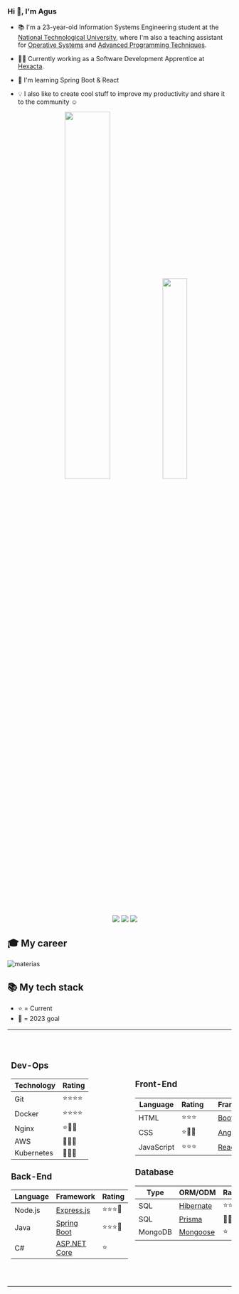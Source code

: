 ### Hi 👋, I'm Agus

- 📚 I'm a 23-year-old Information Systems Engineering student at the [National Technological University](http://www.sistemas.frba.utn.edu.ar/), where I'm also a teaching assistant for [Operative Systems](https://www.utnso.com.ar/) and [Advanced Programming Techniques](https://tadp-utn-frba.github.io/).

- 👨‍💻 Currently working as a Software Development Apprentice at [Hexacta](https://careers.hexacta.com/).

- 🌱 I'm learning Spring Boot & React

- 💡 I also like to create cool stuff to improve my productivity and share it to the community ☺️

  <p align="center">
  <img width="46%" src="https://github-readme-stats.vercel.app/api?username=RaniAgus&show_icons=true&bg_color=0d1117&theme=github_dark&include_all_commits=true&count_private=true"/>
  <img width="34%" src="https://github-readme-stats.vercel.app/api/top-langs/?username=RaniAgus&layout=compact&langs_count=8&theme=github_dark"/>
  </p>

  <p align="center">
  <a href="https://gitstats.me/RaniAgus"><img src="https://img.shields.io/badge/-RaniAgus-black?style=flat&labelColor=black&logo=github&logoColor=white"/></a>
  <a href="https://www.linkedin.com/in/agusranieri/"><img src="https://img.shields.io/badge/-Agustin%20Ranieri%20-0077B5?style=flat&logo=Linkedin&logoColor=white"/></a>
  <a href="mailto:aguseranieri@gmail.com"><img src="https://img.shields.io/badge/-aguseranieri@gmail.com-D14836?style=flat&logo=Gmail&logoColor=white"/></a>
  </p>

## 🎓 My career

![materias](https://user-images.githubusercontent.com/39303639/222747509-a900b625-a0d5-4c12-adc6-9bc54a8f2a88.png)

## 📚 My tech stack

- ⭐ = Current
- 🎯 = 2023 goal


<table>
  <tr>
    <td>
  
### Dev-Ops

| Technology | Rating   |
| ---------- | -------- |
| Git        | ⭐⭐⭐⭐ |
| Docker     | ⭐⭐⭐⭐ |
| Nginx      | ⭐🎯🎯   |
| AWS        | 🎯🎯🎯   |
| Kubernetes | 🎯🎯🎯   |

      
### Back-End

| Language | Framework                                            | Rating   |
| -------- | ---------------------------------------------------- | -------- |
| Node.js  | [Express.js](https://github.com/expressjs/express)   | ⭐⭐⭐🎯 | 
| Java     | [Spring Boot](https://github.com/spring-projects/spring-boot) | ⭐⭐⭐🎯   |
| C#       | [ASP.NET Core](https://github.com/dotnet/aspnetcore) | ⭐       |

   </td>
   <td>
      
### Front-End

| Language           | Rating    | | Framework                                      | Rating   |
| ------------------ | --------- |-| ---------------------------------------------- | -------- |
| HTML               | ⭐⭐⭐   | | [Bootstrap](https://github.com/twbs/bootstrap) | ⭐⭐⭐   |
| CSS                | ⭐🎯🎯   | | [Angular](https://github.com/angular/angular)  | ⭐⭐⭐   |
| JavaScript         | ⭐⭐⭐   | | [React.js](https://github.com/facebook/react)  | ⭐🎯🎯🎯 |

     
### Database

| Type    | ORM/ODM                                                 | Rating   |
| ------- | ------------------------------------------------------- | -------- |
| SQL     | [Hibernate](https://github.com/hibernate/hibernate-orm) | ⭐⭐⭐⭐   |
| SQL     | [Prisma](https://github.com/prisma/prisma)              | 🎯🎯🎯   | 
| MongoDB | [Mongoose](https://github.com/Automattic/mongoose)      | ⭐       | 

   </td>
   <td>

### Other Tools
     
| Language      | Rating   |
| ------------- | -------- |
| C             | ⭐⭐⭐⭐ |
| TypeScript    | ⭐⭐⭐⭐ |
| Scala         | ⭐⭐⭐   |
| Bash Scripts  | ⭐⭐⭐   |
| Ruby          | ⭐⭐     |
| Python        | ⭐       | 
| PHP           | ⭐       | 
     
| Tool          | Rating   |
| ------------- | -------- |
| GNU Make      | ⭐⭐⭐⭐ | 
| Linux Shell   | ⭐⭐⭐⭐ |
| CMake         | ⭐⭐⭐   |
| RxJS          | ⭐⭐⭐   |
| JWT           | ⭐⭐     |

  </td>
 </tr>
</table>
